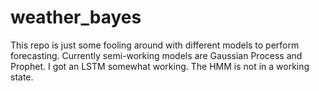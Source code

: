 # weather_bayes

This repo is just some fooling around with different models to perform forecasting. 
Currently semi-working models are Gaussian Process and Prophet. 
I got an LSTM somewhat working.
The HMM is not in a working state.
